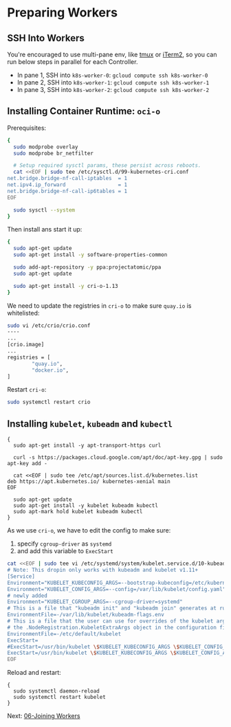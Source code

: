 # Preparing Workers

## SSH Into Workers

You're encouraged to use multi-pane env, like [tmux](https://github.com/tmux/tmux/wiki) or [iTerm2](https://www.iterm2.com/), so you can run below steps in parallel for each Controller.
- In pane 1, SSH into `k8s-worker-0`: `gcloud compute ssh k8s-worker-0`
- In pane 2, SSH into `k8s-worker-1`: `gcloud compute ssh k8s-worker-1`
- In pane 3, SSH into `k8s-worker-2`: `gcloud compute ssh k8s-worker-2`


## Installing Container Runtime: `oci-o`

Prerequisites:

```sh
{
  sudo modprobe overlay
  sudo modprobe br_netfilter

  # Setup required sysctl params, these persist across reboots.
  cat <<EOF | sudo tee /etc/sysctl.d/99-kubernetes-cri.conf
net.bridge.bridge-nf-call-iptables  = 1
net.ipv4.ip_forward                 = 1
net.bridge.bridge-nf-call-ip6tables = 1
EOF

  sudo sysctl --system
}
```

Then install ans start it up:

```sh
{
  sudo apt-get update
  sudo apt-get install -y software-properties-common

  sudo add-apt-repository -y ppa:projectatomic/ppa
  sudo apt-get update

  sudo apt-get install -y cri-o-1.13
}
```

We need to update the registries in `cri-o` to make sure `quay.io` is whitelisted:

```sh
sudo vi /etc/crio/crio.conf
----
...
[crio.image]
...
registries = [
        "quay.io",
        "docker.io",
]
```

Restart `cri-o`:

```sh
sudo systemctl restart crio
```

## Installing `kubelet`, `kubeadm` and `kubectl`

```
{
  sudo apt-get install -y apt-transport-https curl

  curl -s https://packages.cloud.google.com/apt/doc/apt-key.gpg | sudo apt-key add -

  cat <<EOF | sudo tee /etc/apt/sources.list.d/kubernetes.list
deb https://apt.kubernetes.io/ kubernetes-xenial main
EOF

  sudo apt-get update
  sudo apt-get install -y kubelet kubeadm kubectl
  sudo apt-mark hold kubelet kubeadm kubectl
}
```

As we use `cri-o`, we have to edit the config to make sure:
1. specify `cgroup-driver` as `systemd`
2. and add this variable to `ExecStart`

```sh
cat <<EOF | sudo tee vi /etc/systemd/system/kubelet.service.d/10-kubeadm.conf
# Note: This dropin only works with kubeadm and kubelet v1.11+
[Service]
Environment="KUBELET_KUBECONFIG_ARGS=--bootstrap-kubeconfig=/etc/kubernetes/bootstrap-kubelet.conf --kubeconfig=/etc/kubernetes/kubelet.conf"
Environment="KUBELET_CONFIG_ARGS=--config=/var/lib/kubelet/config.yaml"
# newly added
Environment="KUBELET_CGROUP_ARGS=--cgroup-driver=systemd"
# This is a file that "kubeadm init" and "kubeadm join" generates at runtime, populating the KUBELET_KUBEADM_ARGS variable dynamically
EnvironmentFile=-/var/lib/kubelet/kubeadm-flags.env
# This is a file that the user can use for overrides of the kubelet args as a last resort. Preferably, the user should use
# the .NodeRegistration.KubeletExtraArgs object in the configuration files instead. KUBELET_EXTRA_ARGS should be sourced from this file.
EnvironmentFile=-/etc/default/kubelet
ExecStart=
#ExecStart=/usr/bin/kubelet \$KUBELET_KUBECONFIG_ARGS \$KUBELET_CONFIG_ARGS \$KUBELET_KUBEADM_ARGS \$KUBELET_EXTRA_ARGS
ExecStart=/usr/bin/kubelet \$KUBELET_KUBECONFIG_ARGS \$KUBELET_CONFIG_ARGS \$KUBELET_KUBEADM_ARGS \$KUBELET_EXTRA_ARGS \$KUBELET_CGROUP_ARGS
EOF
```

Reload and restart:

```
{
  sudo systemctl daemon-reload
  sudo systemctl restart kubelet
}
```

Next: [06-Joining Workers](06-join-workers.md)
